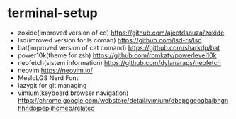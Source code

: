 # terminal-setup
- zoxide(improved version of cd) https://github.com/ajeetdsouza/zoxide
- lsd(imroved version for ls coman) https://github.com/lsd-rs/lsd
- bat(improved version of cat comand) https://github.com/sharkdp/bat
- power10k(theme for zsh) https://github.com/romkatv/powerlevel10k
- neofetch(sistem information) https://github.com/dylanaraps/neofetch
- neovim https://neovim.io/
- MesloLGS Nerd Font
- lazygit for git managing
- vimium(keyboard browser navigation) https://chrome.google.com/webstore/detail/vimium/dbepggeogbaibhgnhhndojpepiihcmeb/related

